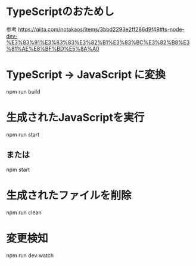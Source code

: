 # TypeScriptのおためし

参考
https://qiita.com/notakaos/items/3bbd2293e2ff286d9f49#ts-node-dev-%E3%83%91%E3%83%83%E3%82%B1%E3%83%BC%E3%82%B8%E3%81%AE%E8%BF%BD%E5%8A%A0

# TypeScript -> JavaScript に変換
npm run build

# 生成されたJavaScriptを実行
npm run start
## または
npm start

# 生成されたファイルを削除
npm run clean

# 変更検知
npm run dev:watch